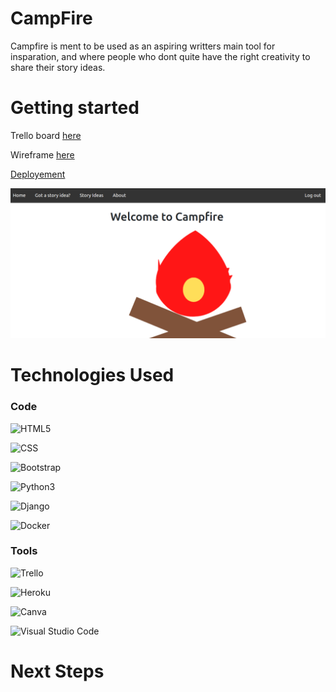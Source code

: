 # CampFire
Campfire is ment to be used as an aspiring writters main tool for insparation, and where people who dont quite have the right creativity to share their story ideas.

# Getting started 
Trello board [here](https://trello.com/b/d4QahLWa/campfire)

Wireframe [here](https://whimsical.com/campfire-3eDWhepjumLpBnzVfmDnmy)

[Deployement](https://campfire-erodri6z.herokuapp.com/)

![Landing](main_app/static/images/Homepage.png)

# Technologies Used
### Code
![HTML5](https://img.shields.io/badge/-HTML5-333333?style=flat&logo=HTML5)

![CSS](https://img.shields.io/badge/-CSS-333333?style=flat&logo=CSS3&logoColor=1572B6)

![Bootstrap](https://img.shields.io/badge/-Bootstrap-333333?style=flat&logo=bootstrap&logoColor=563D7C)

![Python3](https://img.shields.io/badge/-Python3-333333?style=flat&logo=python)

![Django](https://img.shields.io/badge/-Django-333333?logo=django)

![Docker](https://img.shields.io/badge/-docker-333333?logo=docker)


### Tools

![Trello](https://img.shields.io/badge/-Trello-333333?logo=trello)

![Heroku](https://img.shields.io/badge/-Heroku-333333?logo=heroku)

![Canva](https://img.shields.io/badge/-Canva-333333?logo=canva)

![Visual Studio Code](https://img.shields.io/badge/-Visual%20Studio%20Code-333333?style=flat&logo=visual-studio-code&logoColor=007ACC)


# Next Steps 